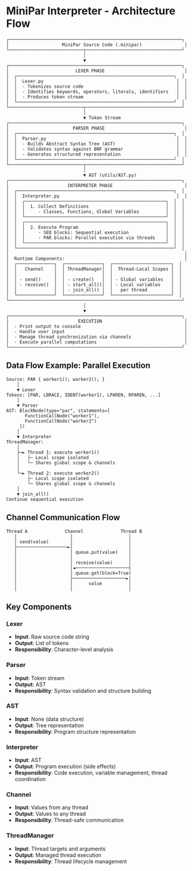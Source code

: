 # MiniPar Interpreter - Architecture Flow

```
┌─────────────────────────────────────────────────────────────────┐
│                    MiniPar Source Code (.minipar)                │
└────────────────────────────┬────────────────────────────────────┘
                             │
                             ▼
┌─────────────────────────────────────────────────────────────────┐
│                         LEXER PHASE                              │
│  ┌───────────────────────────────────────────────────────────┐  │
│  │  Lexer.py                                                  │  │
│  │  - Tokenizes source code                                   │  │
│  │  - Identifies keywords, operators, literals, identifiers   │  │
│  │  - Produces token stream                                   │  │
│  └───────────────────────────────────────────────────────────┘  │
└────────────────────────────┬────────────────────────────────────┘
                             │
                             ▼ Token Stream
┌─────────────────────────────────────────────────────────────────┐
│                        PARSER PHASE                              │
│  ┌───────────────────────────────────────────────────────────┐  │
│  │  Parser.py                                                 │  │
│  │  - Builds Abstract Syntax Tree (AST)                       │  │
│  │  - Validates syntax against BNF grammar                    │  │
│  │  - Generates structured representation                     │  │
│  └───────────────────────────────────────────────────────────┘  │
└────────────────────────────┬────────────────────────────────────┘
                             │
                             ▼ AST (utils/AST.py)
┌─────────────────────────────────────────────────────────────────┐
│                      INTERPRETER PHASE                           │
│  ┌───────────────────────────────────────────────────────────┐  │
│  │  Interpreter.py                                            │  │
│  │  ┌─────────────────────────────────────────────────────┐  │  │
│  │  │  1. Collect Definitions                             │  │  │
│  │  │     - Classes, Functions, Global Variables          │  │  │
│  │  └─────────────────────────────────────────────────────┘  │  │
│  │  ┌─────────────────────────────────────────────────────┐  │  │
│  │  │  2. Execute Program                                 │  │  │
│  │  │     - SEQ blocks: Sequential execution              │  │  │
│  │  │     - PAR blocks: Parallel execution via threads    │  │  │
│  │  └─────────────────────────────────────────────────────┘  │  │
│  └───────────────────────────────────────────────────────────┘  │
│                                                                  │
│  Runtime Components:                                             │
│  ┌──────────────┐  ┌──────────────┐  ┌──────────────────────┐  │
│  │   Channel    │  │ ThreadManager│  │  Thread-Local Scopes │  │
│  │              │  │              │  │                      │  │
│  │ - send()     │  │ - create()   │  │ - Global variables   │  │
│  │ - receive()  │  │ - start_all()│  │ - Local variables    │  │
│  │              │  │ - join_all() │  │   per thread         │  │
│  └──────────────┘  └──────────────┘  └──────────────────────┘  │
└─────────────────────────────────────────────────────────────────┘
                             │
                             ▼
┌─────────────────────────────────────────────────────────────────┐
│                          EXECUTION                               │
│  - Print output to console                                       │
│  - Handle user input                                             │
│  - Manage thread synchronization via channels                    │
│  - Execute parallel computations                                 │
└─────────────────────────────────────────────────────────────────┘
```

## Data Flow Example: Parallel Execution

```
Source: PAR { worker1(); worker2(); }
    │
    ▼ Lexer
Tokens: [PAR, LBRACE, IDENT(worker1), LPAREN, RPAREN, ...]
    │
    ▼ Parser
AST: BlockNode(type="par", statements=[
       FunctionCallNode("worker1"),
       FunctionCallNode("worker2")
     ])
    │
    ▼ Interpreter
ThreadManager:
    │
    ├─► Thread 1: execute worker1()
    │   ├─ Local scope isolated
    │   └─ Shares global scope & channels
    │
    └─► Thread 2: execute worker2()
        ├─ Local scope isolated
        └─ Shares global scope & channels
    │
    ▼ join_all()
Continue sequential execution
```

## Channel Communication Flow

```
Thread A              Channel              Thread B
   │                    │                     │
   │ send(value)        │                     │
   ├───────────────────►│                     │
   │                    │ queue.put(value)    │
   │                    │                     │
   │                    │ receive(value)      │
   │                    │◄────────────────────┤
   │                    │ queue.get(block=True)
   │                    ├────────────────────►│
   │                    │      value          │
   │                    │                     │
```

## Key Components

### Lexer
- **Input**: Raw source code string
- **Output**: List of tokens
- **Responsibility**: Character-level analysis

### Parser
- **Input**: Token stream
- **Output**: AST
- **Responsibility**: Syntax validation and structure building

### AST
- **Input**: None (data structure)
- **Output**: Tree representation
- **Responsibility**: Program structure representation

### Interpreter
- **Input**: AST
- **Output**: Program execution (side effects)
- **Responsibility**: Code execution, variable management, thread coordination

### Channel
- **Input**: Values from any thread
- **Output**: Values to any thread
- **Responsibility**: Thread-safe communication

### ThreadManager
- **Input**: Thread targets and arguments
- **Output**: Managed thread execution
- **Responsibility**: Thread lifecycle management
